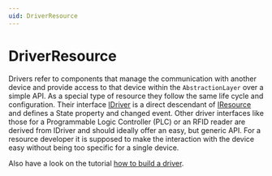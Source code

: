```yaml
---
uid: DriverResource
---
```

# DriverResource

Drivers refer to components that manage the communication with another device and provide access to that device within the `AbstractionLayer` over a simple API. 
As a special type of resource they follow the same life cycle and configuration. 
Their interface [IDriver](/src/Moryx.AbstractionLayer/Drivers/IDriver.cs) is a direct descendant of [IResource](/src/Moryx.AbstractionLayer/Resources/IResource.cs) and defines a State property and changed event. 
Other driver interfaces like those for a Programmable Logic Controller (PLC) or an RFID reader are derived from IDriver and should ideally offer an easy, but generic API. 
For a resource developer it is supposed to make the interaction with the device easy without being too specific for a single device.

Also have a look on the tutorial [how to build a driver](/docs/tutorials/HowToBuildADriver.md).